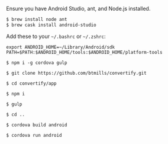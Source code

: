 Ensure you have Android Studio, ant, and Node.js installed.

```sh
$ brew install node ant
$ brew cask install android-studio
```

Add these to your `~/.bashrc` or `~/.zshrc`:

```
export ANDROID_HOME=~/Library/Android/sdk
PATH=$PATH:$ANDROID_HOME/tools:$ANDROID_HOME/platform-tools
```

```
$ npm i -g cordova gulp

$ git clone https://github.com/btmills/convertify.git

$ cd convertify/app

$ npm i

$ gulp

$ cd ..

$ cordova build android

$ cordova run android
```
